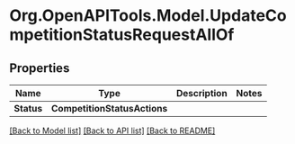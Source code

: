 
# Org.OpenAPITools.Model.UpdateCompetitionStatusRequestAllOf

## Properties

Name | Type | Description | Notes
------------ | ------------- | ------------- | -------------
**Status** | **CompetitionStatusActions** |  | 

[[Back to Model list]](../README.md#documentation-for-models)
[[Back to API list]](../README.md#documentation-for-api-endpoints)
[[Back to README]](../README.md)


